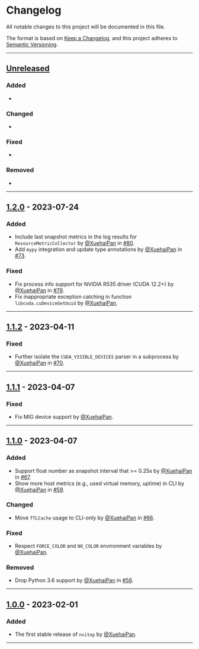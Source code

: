 # Changelog

<!-- markdownlint-disable no-duplicate-header -->

All notable changes to this project will be documented in this file.

The format is based on [Keep a Changelog](https://keepachangelog.com/en/1.0.0/),
and this project adheres to [Semantic Versioning](https://semver.org/spec/v2.0.0.html).

------

## [Unreleased]

### Added

-

### Changed

-

### Fixed

-

### Removed

-

------

## [1.2.0] - 2023-07-24

### Added

- Include last snapshot metrics in the log results for `ResourceMetricCollector` by [@XuehaiPan](https://github.com/XuehaiPan) in [#80](https://github.com/XuehaiPan/nvitop/pull/80).
- Add `mypy` integration and update type annotations by [@XuehaiPan](https://github.com/XuehaiPan) in [#73](https://github.com/XuehaiPan/nvitop/pull/73).

### Fixed

- Fix process info support for NVIDIA R535 driver (CUDA 12.2+) by [@XuehaiPan](https://github.com/XuehaiPan) in [#79](https://github.com/XuehaiPan/nvitop/pull/79).
- Fix inappropriate exception catching in function `libcuda.cuDeviceGetUuid` by [@XuehaiPan](https://github.com/XuehaiPan).

------

## [1.1.2] - 2023-04-11

### Fixed

- Further isolate the `CUDA_VISIBLE_DEVICES` parser in a subprocess by [@XuehaiPan](https://github.com/XuehaiPan) in [#70](https://github.com/XuehaiPan/nvitop/pull/70).

------

## [1.1.1] - 2023-04-07

### Fixed

- Fix MIG device support by [@XuehaiPan](https://github.com/XuehaiPan).

------

## [1.1.0] - 2023-04-07

### Added

- Support float number as snapshot interval that >= 0.25s by [@XuehaiPan](https://github.com/XuehaiPan) in [#67](https://github.com/XuehaiPan/nvitop/pull/67).
- Show more host metrics (e.g., used virtual memory, uptime) in CLI by [@XuehaiPan](https://github.com/XuehaiPan) in [#59](https://github.com/XuehaiPan/nvitop/pull/59).

### Changed

- Move `TTLCache` usage to CLI-only by [@XuehaiPan](https://github.com/XuehaiPan) in [#66](https://github.com/XuehaiPan/nvitop/pull/66).

### Fixed

- Respect `FORCE_COLOR` and `NO_COLOR` environment variables by [@XuehaiPan](https://github.com/XuehaiPan).

### Removed

- Drop Python 3.6 support by [@XuehaiPan](https://github.com/XuehaiPan) in [#56](https://github.com/XuehaiPan/nvitop/pull/56).

------

## [1.0.0] - 2023-02-01

### Added

- The first stable release of `nvitop` by [@XuehaiPan](https://github.com/XuehaiPan).

------

[Unreleased]: https://github.com/XuehaiPan/nvitop/compare/v1.2.0...HEAD
[1.2.0]: https://github.com/XuehaiPan/nvitop/releases/tag/v1.2.0
[1.1.2]: https://github.com/XuehaiPan/nvitop/releases/tag/v1.1.2
[1.1.1]: https://github.com/XuehaiPan/nvitop/releases/tag/v1.1.1
[1.1.0]: https://github.com/XuehaiPan/nvitop/releases/tag/v1.1.0
[1.0.0]: https://github.com/XuehaiPan/nvitop/releases/tag/v1.0.0
